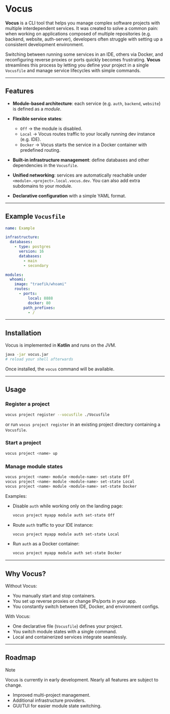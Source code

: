 # Vocus

**Vocus** is a CLI tool that helps you manage complex software projects with multiple interdependent services. It was created to solve a common pain: when working on applications composed of multiple repositories (e.g. backend, website, auth-server), developers often struggle with setting up a consistent development environment.

Switching between running some services in an IDE, others via Docker, and reconfiguring reverse proxies or ports quickly becomes frustrating. **Vocus** streamlines this process by letting you define your project in a single `Vocusfile` and manage service lifecycles with simple commands.

---

## Features

* **Module-based architecture**: each service (e.g. `auth`, `backend`, `website`) is defined as a *module*.
* **Flexible service states**:

    * `Off` → the module is disabled.
    * `Local` → Vocus routes traffic to your locally running dev instance (e.g. IDE).
    * `Docker` → Vocus starts the service in a Docker container with predefined routing.
* **Built-in infrastructure management**: define databases and other dependencies in the `Vocusfile`.
* **Unified networking**: services are automatically reachable under `<module>.<project>.local.vocus.dev`. You can also add extra subdomains to your module.
* **Declarative configuration** with a simple YAML format.

---

## Example `Vocusfile`

```yaml
name: Example

infrastructure:
  databases:
    - type: postgres
      version: 16
      databases:
        - main
        - secondary

modules:
  whoami:
    image: "traefik/whoami"
    routes:
      - ports:
          local: 8888
          docker: 80
        path_prefixes:
          - /
```

---

## Installation

Vocus is implemented in **Kotlin** and runs on the JVM.

```bash
java -jar vocus.jar
# reload your shell afterwards
```

Once installed, the `vocus` command will be available.

---

## Usage

### Register a project

```bash
vocus project register --vocusfile ./Vocusfile
```

or run `vocus project register` in an existing project directory containing a `Vocusfile`.

### Start a project

```bash
vocus project <name> up
```

### Manage module states

```bash
vocus project <name> module <module-name> set-state Off
vocus project <name> module <module-name> set-state Local
vocus project <name> module <module-name> set-state Docker
```

Examples:

* Disable `auth` while working only on the landing page:

  ```bash
  vocus project myapp module auth set-state Off
  ```
* Route `auth` traffic to your IDE instance:

  ```bash
  vocus project myapp module auth set-state Local
  ```
* Run `auth` as a Docker container:

  ```bash
  vocus project myapp module auth set-state Docker
  ```

---

## Why Vocus?

Without Vocus:

* You manually start and stop containers.
* You set up reverse proxies or change IPs/ports in your app.
* You constantly switch between IDE, Docker, and environment configs.

With Vocus:

* One declarative file (`Vocusfile`) defines your project.
* You switch module states with a single command.
* Local and containerized services integrate seamlessly.

---

## Roadmap

> [!NOTE]
> Vocus is currently in early development. Nearly all features are subject to change.

* Improved multi-project management.
* Additional infrastructure providers.
* GUI/TUI for easier module state switching.


